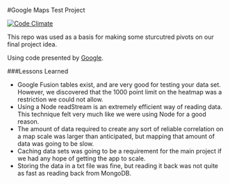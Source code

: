 #Google Maps Test Project

[![Code Climate](https://codeclimate.com/github/nickbdyer/gmaps-practice/badges/gpa.svg)](https://codeclimate.com/github/nickbdyer/gmaps-practice)

This repo was used as a basis for making some sturcutred pivots on our final
project idea. 

Using code presented by [Google](https://developers.google.com/maps/).

###Lessons Learned

- Google Fusion tables exist, and are very good for testing your data set.
  However, we discovered that the 1000 point limit on the heatmap was
  a restriction we could not allow. 
- Using a Node readStream is an extremely efficient way of reading data. This
  technique felt very much like we were using Node for a good reason. 
- The amount of data required to create any sort of reliable correlation on
  a map scale was larger than anticipated, but mapping that amount of data was
  going to be slow. 
- Caching data sets was going to be a requirement for the main project if we
  had any hope of getting the app to scale.
- Storing the data in a txt file was fine, but reading it back was not quite as
  fast as reading back from MongoDB. 
